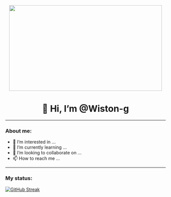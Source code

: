 
<div id="header" align="center">
  <img src="https://giphy.com/embed/okZ8eqHMUPDdLEAIkf" width="480" height="270" />
  <h1 align="center">👋 Hi, I’m @Wiston-g</h1>
  <p> 
  </p>
</div>


---
### About me:
- 👀 I’m interested in ...
- 🌱 I’m currently learning ...
- 💞️ I’m looking to collaborate on ...
- 📫 How to reach me ...
---
### My status:
[![GitHub Streak](https://streak-stats.demolab.com/?user=Wiston-g)](https://git.io/streak-stats)

<!---
Wiston-g/Wiston-g is a ✨ special ✨ repository because its `README.md` (this file) appears on your GitHub profile.
You can click the Preview link to take a look at your changes.
--->
